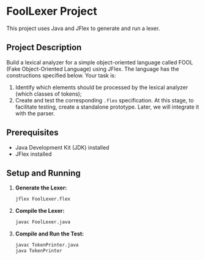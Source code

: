 # FoolLexer Project

This project uses Java and JFlex to generate and run a lexer.

## Project Description

Build a lexical analyzer for a simple object-oriented language called FOOL (Fake Object-Oriented Language) using JFlex. The language has the constructions specified below. Your task is:

1. Identify which elements should be processed by the lexical analyzer (which classes of tokens);
2. Create and test the corresponding `.flex` specification. At this stage, to facilitate testing, create a standalone prototype. Later, we will integrate it with the parser.

## Prerequisites

- Java Development Kit (JDK) installed
- JFlex installed

## Setup and Running

1. **Generate the Lexer:**

   ```sh
   jflex FoolLexer.flex
   ```

2. **Compile the Lexer:**

   ```sh
   javac FoolLexer.java
   ```

3. **Compile and Run the Test:**
   ```sh
   javac TokenPrinter.java
   java TokenPrinter
   ```
